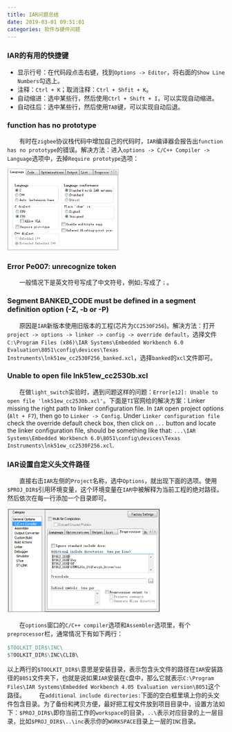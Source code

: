 ```yaml
---
title: IAR问题总结
date: 2019-03-01 09:51:01
categories: 软件与硬件问题
---
```

### IAR的有用的快捷键

- 显示行号：在代码段点击右键，找到`Options -> Editor`，将右面的`Show Line Numbers`勾选上。
- 注释：`Ctrl + K`；取消注释：`Ctrl + Shfit + K`。
- 自动缩进：选中某些行，然后使用`Ctrl + Shift + I`，可以实现自动缩进。
- 自动往后：选中某些行，然后使用`TAB`键，可以实现自动后退。

### function has no prototype

&emsp;&emsp;有时在`zigbee`协议栈代码中增加自己的代码时，`IAR`编译器会报告出`function has no prototype`的错误。解决方法：进入`options -> C/C++ Compiler -> Language`选项中，去掉`Require prototype`选项：

<img src="./IAR问题总结/1.png" height="190" width="259">

### Error Pe007: unrecognize token

&emsp;&emsp;一般情况下是英文符号写成了中文符号，例如`;`写成了`；`。

### Segment BANKED\_CODE must be defined in a segment definition option (\-Z, \-b or \-P)

&emsp;&emsp;原因是`IAR`新版本使用旧版本的工程(芯片为`CC2530F256`)。解决方法：打开`project -> options -> linker -> config -> override default`，选择文件`C:\Program Files (x86)\IAR Systems\Embedded Workbench 6.0 Evaluation\8051\config\devices\Texas Instruments\lnk51ew_cc2530F256_banked.xcl`，选择`banked`的`xcl`文件即可。

### Unable to open file lnk51ew_cc2530b.xcl

&emsp;&emsp;在做`light_switch`实验时，遇到问题这样的问题：`Error[e12]: Unable to open file 'lnk51ew_cc2530b.xcl'`。下面是`TI`官网给的解决方案：Linker missing the right path to linker configuration file. In `IAR` open project options (`Alt + F7`), then go to `Linker -> Config`. Under `Linker configuration file` check the override default check box, then click on `...` button and locate the linker configuration file, should be something like that: `...\IAR Systems\Embedded Workbench 6.0\8051\config\devices\Texas Instruments\lnk51ew_cc2530F256.xcl`.

### IAR设置自定义头文件路径

&emsp;&emsp;直接右击`IAR`左侧的`Project`名称，选中`Options`，就出现下面的选项。使用`$PROJ_DIR$`引用环境变量，这个环境变量在`IAR`中被解释为当前工程的绝对路径。然后依次在每一行添加一个目录即可。

<img src="./IAR问题总结/2.png" height="242" width="356">

&emsp;&emsp;在`options`窗口的`C/C++ compiler`选项和`Assembler`选项里，有个`preprocessor`栏，通常情况下有如下两行：

``` makefile
$TOOLKIT_DIR$\INC\
$TOOLKIT_DIR$\INC\CLIB\
```

以上两行的`$TOOLKIT_DIR$\`意思是安装目录，表示包含头文件的路径在`IAR`安装路径的`8051`文件夹下，也就是说如果`IAR`安装在`C`盘中，那么它就表示`C:\Program Files\IAR Systems\Embedded Workbench 4.05 Evaluation version\8051`这个路径。
&emsp;&emsp;在`additional include directories:`下面的空白框里填上你的头文件包含目录。为了备份和拷贝方便，最好把工程文件放到项目目录中，设置方法如下：`$PROJ_DIR$\`即你当前工作的`workspace`的目录，`..\`表示对应目录的上一层目录，比如`$PROJ_DIR$\..\inc`表示你的`WORKSPACE`目录上一层的`INC`目录。